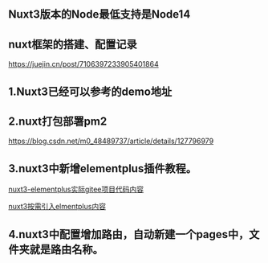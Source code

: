
## Nuxt3版本的Node最低支持是Node14

## nuxt框架的搭建、配置记录
https://juejin.cn/post/7106397233905401864



## 1.Nuxt3已经可以参考的demo地址


## 2.nuxt打包部署pm2
https://blog.csdn.net/m0_48489737/article/details/127796979


## 3.nuxt3中新增elementplus插件教程。
[nuxt3-elementplus实际gitee项目代码内容](https://gitee.com/node-project-summary/nuxt3-elementplus-vue3-demo.git)

[nuxt3按需引入elmentplus内容](https://app.yinxiang.com/shard/s37/nl/24388549/1debe0f4-1fd7-4947-899e-b74867282a54)


## 4.nuxt3中配置增加路由，自动新建一个pages中，文件夹就是路由名称。
